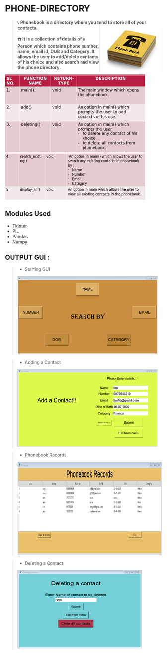 # PHONE-DIRECTORY
> 📞  **Phonebook is a directory where you tend to store all of your contacts.<img align='right' src="https://github.com/Sohoxic/PHONE-DIRECTORY/blob/main/img/phone.png" height="150" width="200"><br><br>
> ☎️ It is a collection of details of a Person which contains phone number, name, email id, DOB and Category.
It allows the user to add/delete contacts of his choice and also search and view the phone directory.** 

<img src="https://github.com/Sohoxic/PHONE-DIRECTORY/blob/main/img/functionTable.png" height="250" width="450">   <img src="https://github.com/Sohoxic/PHONE-DIRECTORY/blob/main/img/functionTable2.png" height="150" width="450">

## Modules Used
- Tkinter
- PIL
- Pandas
- Numpy

## OUTPUT GUI :

> - Starting GUI
> <img src="https://github.com/Sohoxic/PHONE-DIRECTORY/blob/main/img/OP3.png" height="250" width="450">


> - Adding a Contact
> <img src="https://github.com/Sohoxic/PHONE-DIRECTORY/blob/main/img/OP1.png" height="250" width="450">


> - Phonebook Records
> <img src="https://github.com/Sohoxic/PHONE-DIRECTORY/blob/main/img/OP2.png" height="300" width="1000">


> - Deleting a Contact
> <img src="https://github.com/Sohoxic/PHONE-DIRECTORY/blob/main/img/OP4.png" height="250" width="400">
